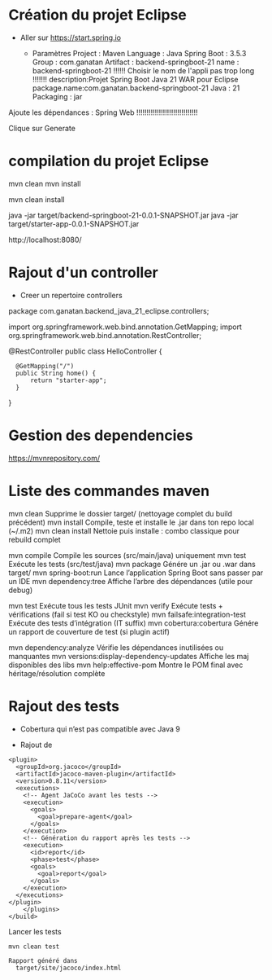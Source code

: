 
# Création du projet Eclipse

  - Aller sur https://start.spring.io

    - Paramètres
        Project : Maven
        Language : Java
        Spring Boot : 3.5.3
        Group : com.ganatan
        Artifact : backend-springboot-21
        name : backend-springboot-21
        !!!!!! Choisir le nom de l'appli pas trop long !!!!!!!
        description:Projet Spring Boot Java 21 WAR pour Eclipse
        package.name:com.ganatan.backend-springboot-21
        Java : 21
        Packaging : jar


  Ajoute les dépendances :
    Spring Web          !!!!!!!!!!!!!!!!!!!!!!!!!!!!!!

  Clique sur Generate    



# compilation du projet Eclipse
  mvn clean
  mvn install
  
  mvn clean install

  java -jar target/backend-springboot-21-0.0.1-SNAPSHOT.jar
  java -jar target/starter-app-0.0.1-SNAPSHOT.jar


  http://localhost:8080/

# Rajout d'un controller

  - Creer un repertoire controllers
  
  package com.ganatan.backend_java_21_eclipse.controllers;

  import org.springframework.web.bind.annotation.GetMapping;
  import org.springframework.web.bind.annotation.RestController;

  @RestController
  public class HelloController {

      @GetMapping("/")
      public String home() {
          return "starter-app";
      }
  }

# Gestion des dependencies
  https://mvnrepository.com/

# Liste des commandes maven

  mvn clean	                      Supprime le dossier target/ (nettoyage complet du build précédent)
  mvn install	                    Compile, teste et installe le .jar dans ton repo local (~/.m2)
  mvn clean install	              Nettoie puis installe : combo classique pour rebuild complet

  mvn compile	                    Compile les sources (src/main/java) uniquement
  mvn test	                      Exécute les tests (src/test/java)
  mvn package	                    Génére un .jar ou .war dans target/
  mvn spring-boot:run	            Lance l’application Spring Boot sans passer par un IDE
  mvn dependency:tree           	Affiche l’arbre des dépendances (utile pour debug)

  mvn test                        Exécute tous les tests JUnit
  mvn verify                      Exécute tests + vérifications (fail si test KO ou checkstyle)
  mvn failsafe:integration-test   Exécute des tests d’intégration (IT suffix)
  mvn cobertura:cobertura         Génére un rapport de couverture de test (si plugin actif)

  mvn dependency:analyze                      Vérifie les dépendances inutilisées ou manquantes
  mvn versions:display-dependency-updates	    Affiche les maj disponibles des libs
  mvn help:effective-pom                      Montre le POM final avec héritage/résolution complète

# Rajout des tests

  - Cobertura qui n’est pas compatible avec Java 9
 
  - Rajout de 
 <!-- Plugin JaCoCo -->
    <plugin>
      <groupId>org.jacoco</groupId>
      <artifactId>jacoco-maven-plugin</artifactId>
      <version>0.8.11</version>
      <executions>
        <!-- Agent JaCoCo avant les tests -->
        <execution>
          <goals>
            <goal>prepare-agent</goal>
          </goals>
        </execution>
        <!-- Génération du rapport après les tests -->
        <execution>
          <id>report</id>
          <phase>test</phase>
          <goals>
            <goal>report</goal>
          </goals>
        </execution>
      </executions>
    </plugin>			
		</plugins>
	</build>


  Lancer les tests

    mvn clean test	                      
    
    Rapport généré dans 
      target/site/jacoco/index.html